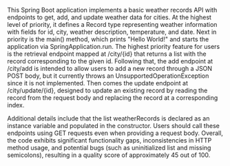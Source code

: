 This Spring Boot application implements a basic weather records API with endpoints to get, add, and update weather data for cities. At the highest level of priority, it defines a Record type representing weather information with fields for id, city, weather description, temperature, and date. Next in priority is the main() method, which prints "Hello World!" and starts the application via SpringApplication.run. The highest priority feature for users is the retrieval endpoint mapped at /city/{id} that returns a list with the record corresponding to the given id. Following that, the add endpoint at /city/add is intended to allow users to add a new record through a JSON POST body, but it currently throws an UnsupportedOperationException since it is not implemented. Then comes the update endpoint at /city/update/{id}, designed to update an existing record by reading the record from the request body and replacing the record at a corresponding index.

Additional details include that the list weatherRecords is declared as an instance variable and populated in the constructor. Users should call these endpoints using GET requests even when providing a request body. Overall, the code exhibits significant functionality gaps, inconsistencies in HTTP method usage, and potential bugs (such as uninitialized list and missing semicolons), resulting in a quality score of approximately 45 out of 100.
